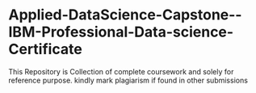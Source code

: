 # Applied-DataScience-Capstone--IBM-Professional-Data-science-Certificate
This Repository is Collection of complete coursework and solely for reference purpose. kindly mark plagiarism if found in other submissions
